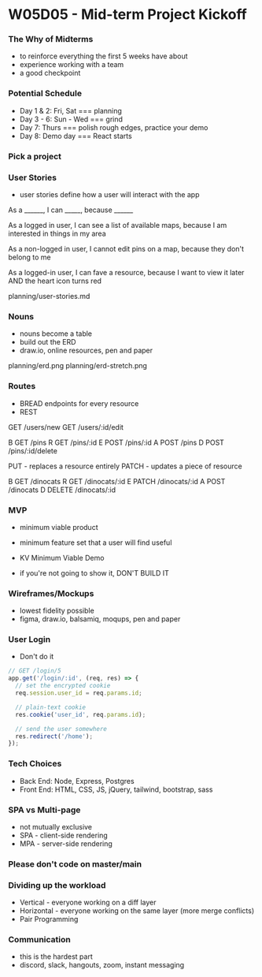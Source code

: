 # W05D05 - Mid-term Project Kickoff

### The Why of Midterms
* to reinforce everything the first 5 weeks have about
* experience working with a team
* a good checkpoint

### Potential Schedule
* Day 1 & 2: Fri, Sat === planning
* Day 3 - 6: Sun - Wed === grind
* Day 7: Thurs === polish rough edges, practice your demo
* Day 8: Demo day === React starts

### Pick a project

### User Stories
* user stories define how a user will interact with the app

As a ______, I can _____, because ______

As a logged in user, I can see a list of available maps, because I am interested in things in my area

As a non-logged in user, I cannot edit pins on a map, because they don't belong to me

As a logged-in user, I can fave a resource, because I want to view it later AND the heart icon turns red

planning/user-stories.md

### Nouns
* nouns become a table
* build out the ERD
* draw.io, online resources, pen and paper

planning/erd.png
planning/erd-stretch.png

### Routes
* BREAD endpoints for every resource
* REST

GET /users/new
GET /users/:id/edit

B GET   /pins
R GET   /pins/:id
E POST  /pins/:id
A POST  /pins
D POST  /pins/:id/delete

PUT - replaces a resource entirely
PATCH - updates a piece of resource

B GET     /dinocats
R GET     /dinocats/:id
E PATCH   /dinocats/:id
A POST    /dinocats
D DELETE  /dinocats/:id

### MVP
* minimum viable product
* minimum feature set that a user will find useful

* KV Minimum Viable Demo
* if you're not going to show it, DON'T BUILD IT

### Wireframes/Mockups
* lowest fidelity possible
* figma, draw.io, balsamiq, moqups, pen and paper

### User Login
* Don't do it

```js
// GET /login/5
app.get('/login/:id', (req, res) => {
  // set the encrypted cookie
  req.session.user_id = req.params.id;

  // plain-text cookie
  res.cookie('user_id', req.params.id);

  // send the user somewhere
  res.redirect('/home');
});
```

### Tech Choices
* Back End: Node, Express, Postgres
* Front End: HTML, CSS, JS, jQuery, tailwind, bootstrap, sass

### SPA vs Multi-page
* not mutually exclusive
* SPA - client-side rendering
* MPA - server-side rendering

### Please don't code on master/main

### Dividing up the workload
* Vertical - everyone working on a diff layer
* Horizontal - everyone working on the same layer (more merge conflicts)
* Pair Programming

### Communication
* this is the hardest part
* discord, slack, hangouts, zoom, instant messaging










